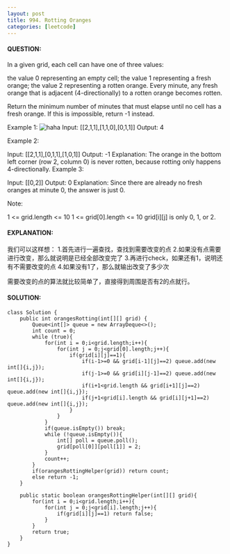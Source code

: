 ```yaml
---
layout: post
title: 994. Rotting Oranges
categories: [leetcode]
---
```

#### QUESTION:
In a given grid, each cell can have one of three values:

the value 0 representing an empty cell;
the value 1 representing a fresh orange;
the value 2 representing a rotten orange.
Every minute, any fresh orange that is adjacent (4-directionally) to a rotten orange becomes rotten.

Return the minimum number of minutes that must elapse until no cell has a fresh orange.  If this is impossible, return -1 instead.

 

Example 1:
![haha](https://assets.leetcode.com/uploads/2019/02/16/oranges.png)
Input: [[2,1,1],[1,1,0],[0,1,1]]
Output: 4

Example 2:

Input: [[2,1,1],[0,1,1],[1,0,1]]
Output: -1
Explanation:  The orange in the bottom left corner (row 2, column 0) is never rotten, because rotting only happens 4-directionally.
Example 3:

Input: [[0,2]]
Output: 0
Explanation:  Since there are already no fresh oranges at minute 0, the answer is just 0.
 

Note:

1 <= grid.length <= 10
1 <= grid[0].length <= 10
grid[i][j] is only 0, 1, or 2.

#### EXPLANATION:
我们可以这样想：
1.首先进行一遍查找，查找到需要改变的点
2.如果没有点需要进行改变，那么就说明是已经全部改变完了
3.再进行check，如果还有1，说明还有不需要改变的点
4.如果没有1了，那么就输出改变了多少次

需要改变的点的算法就比较简单了，直接得到周围是否有2的点就行。

#### SOLUTION:
```
class Solution {
    public int orangesRotting(int[][] grid) {
        Queue<int[]> queue = new ArrayDeque<>();
        int count = 0;
        while (true){
            for(int i = 0;i<grid.length;i++){
                for(int j = 0;j<grid[0].length;j++){
                    if(grid[i][j]==1){
                        if(i-1>=0 && grid[i-1][j]==2) queue.add(new int[]{i,j});
                        if(j-1>=0 && grid[i][j-1]==2) queue.add(new int[]{i,j});
                        if(i+1<grid.length && grid[i+1][j]==2) queue.add(new int[]{i,j});
                        if(j+1<grid[i].length && grid[i][j+1]==2) queue.add(new int[]{i,j});
                    }
                }
            }
            if(queue.isEmpty()) break;
            while (!queue.isEmpty()){
                int[] poll = queue.poll();
                grid[poll[0]][poll[1]] = 2;
            }
            count++;
        }
        if(orangesRottingHelper(grid)) return count;
        else return -1;
    }
    
    public static boolean orangesRottingHelper(int[][] grid){
        for(int i = 0;i<grid.length;i++){
            for(int j = 0;j<grid[i].length;j++){
                if(grid[i][j]==1) return false;
            }
        }
        return true;
    }
}
```